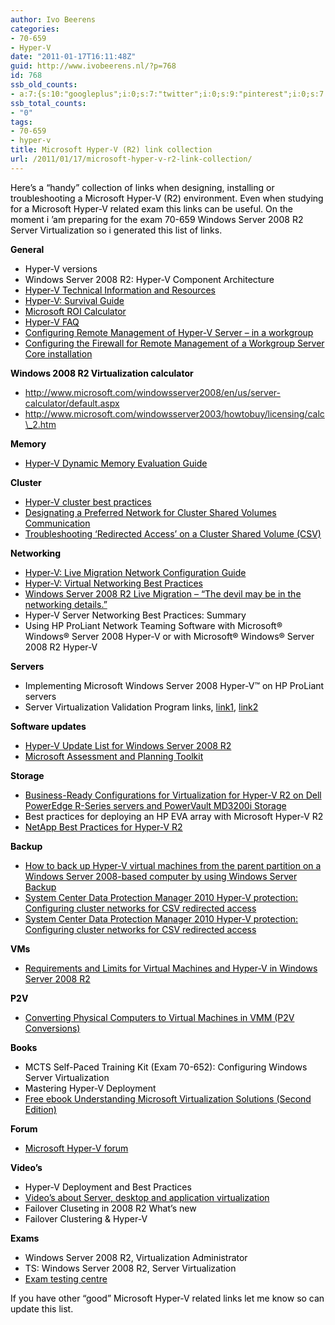 ```yaml
---
author: Ivo Beerens
categories:
- 70-659
- Hyper-V
date: "2011-01-17T16:11:48Z"
guid: http://www.ivobeerens.nl/?p=768
id: 768
ssb_old_counts:
- a:7:{s:10:"googleplus";i:0;s:7:"twitter";i:0;s:9:"pinterest";i:0;s:7:"fbshare";i:0;s:8:"linkedin";i:0;s:6:"reddit";i:0;s:6:"tumblr";i:0;}
ssb_total_counts:
- "0"
tags:
- 70-659
- hyper-v
title: Microsoft Hyper-V (R2) link collection
url: /2011/01/17/microsoft-hyper-v-r2-link-collection/
---
```


<span style="color: #000000;">Here’s a “handy” collection of links when designing, installing or troubleshooting a Microsoft Hyper-V (R2) environment. Even when studying for a Microsoft Hyper-V related exam this links can be useful. On the moment i ’am preparing for the exam 70-659 Windows Server 2008 R2 Server Virtualization so i generated this list of links. </span>

**<span style="color: #000000;">General</span>**

- <span style="color: #000000;">Hyper-V versions</span>
- <span style="color: #000000;">Windows Server 2008 R2: Hyper-V Component Architecture</span>
- [<span style="color: #000000;">Hyper-V Technical Information and Resources</span>](http://technet.microsoft.com/en-us/dd565807.aspx)
- [<span style="color: #000000;">Hyper-V: Survival Guide</span>](http://social.technet.microsoft.com/wiki/contents/articles/hyper-v-survival-guide.aspx)
- [<span style="color: #000000;">Microsoft ROI Calculator</span>](https://roianalyst.alinean.com/msft/AutoLogin.do?d=307025591178580657)
- [<span style="color: #000000;">Hyper-V FAQ</span>](http://social.technet.microsoft.com/Forums/en-US/winserverhyperv/thread/6dd0af1b-3be2-492e-96a0-16cfb7aee379)
- [<span style="color: #000000;">Configuring Remote Management of Hyper-V Server – in a workgroup</span>](http://blogs.msdn.com/b/virtual_pc_guy/archive/2010/11/11/configuring-remote-management-of-hyper-v-server-in-a-workgroup.aspx)
- [<span style="color: #000000;">Configuring the Firewall for Remote Management of a Workgroup Server Core installation</span>](http://blogs.technet.com/b/server_core/archive/2008/01/14/configuring-the-firewall-for-remote-management-of-a-workgroup-server-core-installation.aspx)

**<span style="color: #000000;">Windows 2008 R2 Virtualization calculator</span>**

- <span style="color: #000000;">http://www.microsoft.com/windowsserver2008/en/us/server-calculator/default.aspx</span>
- <span style="color: #000000;">http://www.microsoft.com/windowsserver2003/howtobuy/licensing/calc\_2.htm</span>

**<span style="color: #000000;">Memory</span>**

- [<span style="color: #000000;">Hyper-V Dynamic Memory Evaluation Guide</span>](http://technet.microsoft.com/en-us/library/ff817651%28WS.10%29.aspx)

**<span style="color: #000000;">Cluster</span>**

- [<span style="color: #000000;">Hyper-V cluster best practices</span>](http://blogs.technet.com/b/gmarchetti/archive/2010/11/24/the-hyper-v-cloud-no-clusters.aspx)
- [<span style="color: #000000;">Designating a Preferred Network for Cluster Shared Volumes Communication</span>](http://technet.microsoft.com/en-us/library/ff182335%28WS.10%29.aspx)
- [<span style="color: #000000;">Troubleshooting ‘Redirected Access’ on a Cluster Shared Volume (CSV)</span>](http://blogs.technet.com/b/askcore/archive/2010/12/16/troubleshooting-redirected-access-on-a-cluster-shared-volume-csv.aspx)

**<span style="color: #000000;">Networking</span>**

- [<span style="color: #000000;">Hyper-V: Live Migration Network Configuration Guide</span>](http://technet.microsoft.com/en-us/library/ff428137%28WS.10%29.aspx)
- [<span style="color: #000000;">Hyper-V: Virtual Networking Best Practices</span>](http://social.technet.microsoft.com/wiki/contents/articles/hyper-v-virtual-networking-best-practices.aspx)
- [<span style="color: #000000;">Windows Server 2008 R2 Live Migration – “The devil may be in the networking details.”</span>](http://blogs.technet.com/b/askcore/archive/2009/12/10/windows-server-2008-r2-live-migration-the-devil-may-be-in-the-networking-details.aspx)
- <span style="color: #000000;">Hyper-V Server Networking Best Practices: Summary</span>
- <span style="color: #000000;">Using HP ProLiant Network Teaming Software with Microsoft® Windows® Server 2008 Hyper-V or with Microsoft® Windows® Server 2008 R2 Hyper-V</span>

**<span style="color: #000000;">Servers</span>**

- <span style="color: #000000;">Implementing Microsoft Windows Server 2008 Hyper-V™ on HP ProLiant servers</span>
- <span style="color: #000000;">Server Virtualization Validation Program links, </span>[<span style="color: #000000;">link1</span>](http://www.windowsservercatalog.com/svvp.aspx?svvppage=svvp.htm)<span style="color: #000000;">, </span>[<span style="color: #000000;">link2</span>](http://www.windowsservercatalog.com/svvp.aspx?svvppage=svvpwizard.htm)

**<span style="color: #000000;">Software updates</span>**

- [<span style="color: #000000;">Hyper-V Update List for Windows Server 2008 R2</span>](http://technet.microsoft.com/en-us/library/ff394763%28WS.10%29.aspx)
- [<span style="color: #000000;">Microsoft Assessment and Planning Toolkit</span>](http://www.microsoft.com/downloads/en/details.aspx?FamilyID=67240b76-3148-4e49-943d-4d9ea7f77730&displaylang=en)

**<span style="color: #000000;">Storage</span>**

- [<span style="color: #000000;">Business-Ready Configurations for Virtualization for Hyper-V R2 on Dell PowerEdge R-Series servers and PowerVault MD3200i Storage</span>](http://i.dell.com/sites/content/business/solutions/engineering-docs/en/Documents/reference-architecture-hyper-v-rack-servers-powervault-iscsi.pdf)
- <span style="color: #000000;">Best practices for deploying an HP EVA array with Microsoft Hyper-V R2</span>
- [<span style="color: #000000;">NetApp Best Practices for Hyper-V R2</span>](http://www.netapp.com/us/library/technical-reports/tr-3733.html)

**<span style="color: #000000;">Backup</span>**

- [<span style="color: #000000;">How to back up Hyper-V virtual machines from the parent partition on a Windows Server 2008-based computer by using Windows Server Backup</span>](http://support.microsoft.com/kb/958662/en-us)
- [<span style="color: #000000;">System Center Data Protection Manager 2010 Hyper-V protection: Configuring cluster networks for CSV redirected access</span>](http://support.microsoft.com/kb/2473194)
- [<span style="color: #000000;">System Center Data Protection Manager 2010 Hyper-V protection: Configuring cluster networks for CSV redirected access</span>](http://blogs.technet.com/b/dpm/archive/2010/12/09/system-center-data-protection-manager-2010-hyper-v-protection-configuring-cluster-networks-for-csv-redirected-access.aspx)

**<span style="color: #000000;">VMs</span>**

- [<span style="color: #000000;">Requirements and Limits for Virtual Machines and Hyper-V in Windows Server 2008 R2</span>](http://technet.microsoft.com/en-us/library/ee405267%28WS.10%29.aspx)

**<span style="color: #000000;">P2V</span>**

- [<span style="color: #000000;">Converting Physical Computers to Virtual Machines in VMM (P2V Conversions)</span>](http://technet.microsoft.com/en-us/library/bb963740.aspx)

**<span style="color: #000000;">Books</span>**

- <span style="color: #000000;">MCTS Self-Paced Training Kit (Exam 70-652): Configuring Windows Server Virtualization</span>
- <span style="color: #000000;">Mastering Hyper-V Deployment</span>
- [<span style="color: #000000;">Free ebook Understanding Microsoft Virtualization Solutions (Second Edition)</span>](http://download.microsoft.com/download/5/B/4/5B46A838-67BB-4F7C-92CB-EABCA285DFDD/693821ebook.pdf)

**<span style="color: #000000;">Forum</span>**

- [<span style="color: #000000;">Microsoft Hyper-V forum</span>](http://social.technet.microsoft.com/Forums/en-US/winserverhyperv/threads)

**<span style="color: #000000;">Video’s</span>**

- <span style="color: #000000;">Hyper-V Deployment and Best Practices</span>
- [<span style="color: #000000;">Video’s about Server, desktop and application virtualization</span>](http://virtualboytv.com/episodes.aspx)
- <span style="color: #000000;">Failover Cluseting in 2008 R2 What’s new</span>
- <span style="color: #000000;">Failover Clustering &amp; Hyper-V</span>

**<span style="color: #000000;">Exams</span>**

- <span style="color: #000000;">Windows Server 2008 R2, Virtualization Administrator</span>
- <span style="color: #000000;">TS: Windows Server 2008 R2, Server Virtualization</span>
- [<span style="color: #000000;">Exam testing centre</span>](http://www.register.prometric.com/ClientProgram.asp)

<span style="color: #000000;">If you have other “good” Microsoft Hyper-V related links let me know so can update this list.</span>
